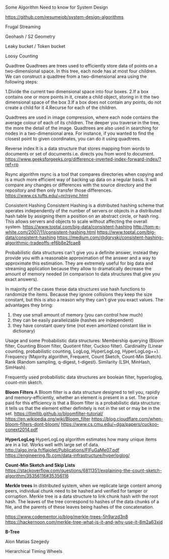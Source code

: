 Some Algorithm Need to know for System Design

https://github.com/resumejob/system-design-algorithms

Frugal Streaming

Geohash / S2 Geometry

Leaky bucket / Token bucket

Loosy Counting

Quadtree
Quadtrees are trees used to efficiently store data of points on a two-dimensional space. In this tree, each node has at most four children.
We can construct a quadtree from a two-dimensional area using the following steps:

1.Divide the current two dimensional space into four boxes.
2.If a box contains one or more points in it, create a child object, storing in it the two dimensional space of the box
3.If a box does not contain any points, do not create a child for it
4.Recurse for each of the children.

Quadtrees are used in image compression, where each node contains the average colour of each of its children. 
The deeper you traverse in the tree, the more the detail of the image.
Quadtrees are also used in searching for nodes in a two-dimensional area. 
For instance, if you wanted to find the closest point to given coordinates, you can do it using quadtrees.

Reverse index
It is a data structure that stores mapping from words to documents or set of documents i.e. directs you from word to document.
https://www.geeksforgeeks.org/difference-inverted-index-forward-index/?ref=rp

Rsync algorithm
rsync is a tool that compares directories when copying and is a much more efficient way of backing up data on a regular basis. 
It will compare any changes or differences with the source directory and the repository and then only transfer those differences.
https://www.cs.tufts.edu/~nr/rsync.html

Consistent Hashing
Consistent Hashing is a distributed hashing scheme that operates independently of the number of servers or objects in a distributed 
hash table by assigning them a position on an abstract circle, or hash ring. 
This allows servers and objects to scale without affecting the overall system.
https://www.toptal.com/big-data/consistent-hashing
http://tom-e-white.com/2007/11/consistent-hashing.html
https://www.toptal.com/big-data/consistent-hashing
https://medium.com/@dgryski/consistent-hashing-algorithmic-tradeoffs-ef6b8e2fcae8

Probabilistic data structures can't give you a definite answer, instead they provide you with a reasonable approximation 
of the answer and a way to approximate this estimation. They are extremely useful for big data and streaming application 
because they allow to dramatically decrease the amount of memory needed (in comparison to data structures that give 
you exact answers).

In majority of the cases these data structures use hash functions to randomize the items. 
Because they ignore collisions they keep the size constant, but this is also a reason why they can't give you exact values. 
The advantages they bring:
1) they use small amount of memory (you can control how much)
2) they can be easily parallelizable (hashes are independent)
3) they have constant query time (not even amortized constant like in dictionary)

Usage and some Probabilistic data structures:
Membership querying (Bloom filter, Counting Bloom filter, Quotient filter, Cuckoo filter).
Cardinality (Linear counting, probabilistic counting, LogLog, HyperLogLog, HyperLogLog++).
Frequency (Majority algorithm, Frequent, Count Sketch, Count-Min Sketch).
Rank (Random sampling, q-digest, t-digest).
Similarity (LSH, MinHash, SimHash).

Frequently used probabilistic data structures are boolean filter, hyperloglog, count-min sketch.


**Bloom Filters**
A Bloom filter is a data structure designed to tell you, rapidly and memory-efficiently, whether an element is present in a set.
The price paid for this efficiency is that a Bloom filter is a probabilistic data structure: it tells us that the element 
either definitely is not in the set or may be in the set.
https://llimllib.github.io/bloomfilter-tutorial/
https://en.wikipedia.org/wiki/Bloom_filter
https://blog.cloudflare.com/when-bloom-filters-dont-bloom/
https://www.cs.cmu.edu/~dga/papers/cuckoo-conext2014.pdf


**HyperLogLog**
HyperLogLog algorithm estimates how many unique items are in a list. Works well with large set of data.
http://algo.inria.fr/flajolet/Publications/FlFuGaMe07.pdf
https://engineering.fb.com/data-infrastructure/hyperloglog/


**Count-Min Sketch and Skip Lists**
https://stackoverflow.com/questions/6811351/explaining-the-count-sketch-algorithm/35356116#35356116



**Merkle trees**
In distributed system, when we replicate large content among peers, individual chunk need to be hashed and verified for tamper 
or corruption. Merkle tree is a data structure to link chunk hash with the root hash.
The leaves of the tree correspond to hashes of the data chunks of a file, and the parents of these leaves being hashes of the concatenation.

https://www.codementor.io/blog/merkle-trees-5h9arzd3n8
https://hackernoon.com/merkle-tree-what-is-it-and-why-use-it-8m2a63xjd


**B-Tree**


Alon Matias Szegedy


Hierarchical Timing Wheels